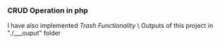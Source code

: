 ### CRUD Operation in php
I have also implemented *Trash Functionality*
 \ Outputs of this project in "./___ouput" folder
